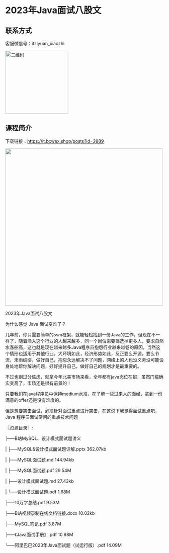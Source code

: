 # 2023年Java面试八股文

## 联系方式

客服微信号：itziyuan_xiaozhi

<img src="https://ziyuanyun.oss-cn-guangzhou.aliyuncs.com/common/20240614073449/666b82192834a.jpg" width="200" height="200" alt="二维码">

## 课程简介

下载链接：https://it.bcwex.shop/posts?id=2889

<img src="https://ziyuanyun.oss-cn-guangzhou.aliyuncs.com/yun/20240515184414/664491fe703cb.jpg" width="500" alt="">

  2023年Java面试八股文



 为什么感觉 Java 面试变难了？

 几年前，你只需要简单的ssm框架，就能轻松找到一份Java的工作，但现在不一样了，随着涌入这个行业的人越来越多，同一个岗位需要筛选掉更多人，要求自然水涨船高，这也就是现在越来越多Java程序员抱怨行业越来越卷的原因，当然这个情形也适用于其他行业，大环境如此，经济形势如此，反正要么开源，要么节流，未雨绸缪，做好自己，抱怨永远解决不了问题，网络上的人也没义务没可能设身处地帮你解决问题，好好提升自己，做好自己的规划才是最重要的。

 不过也别过分焦虑，就拿今年北美市场来看，全年都有java岗位在招，虽然门槛确实变高了，市场还是很有前景的！

 只要我们在java程序员中保持medium水准，在了解一些过来人的面经，拿到一份满意的offer还是没有难度的。

 但是想要突击面试，必须针对面试重点进行突击，在这说下我觉得面试重点吧，Java 程序员面试常问的重点技术问题

 〖资源目录〗:

 ├──B站MySQL、设计模式面试题讲义

 | ├──MySQL&amp;设计模式面试题详解.pptx 362.07kb

 | ├──MySQL面试题.md 144.94kb

 | ├──MySQL面试题.pdf 29.54M

 | ├──设计模式面试题.md 27.43kb

 | └──设计模式面试题.pdf 1.68M

 ├──10万字总结.pdf 9.53M

 ├──B站视频录制在线文档链接.docx 10.02kb

 ├──MySQL笔记.pdf 3.87M

 ├──《Java面试手册》.pdf 10.98M

 └──阿里巴巴2023年Java面试题（试运行版）.pdf 14.09M

  